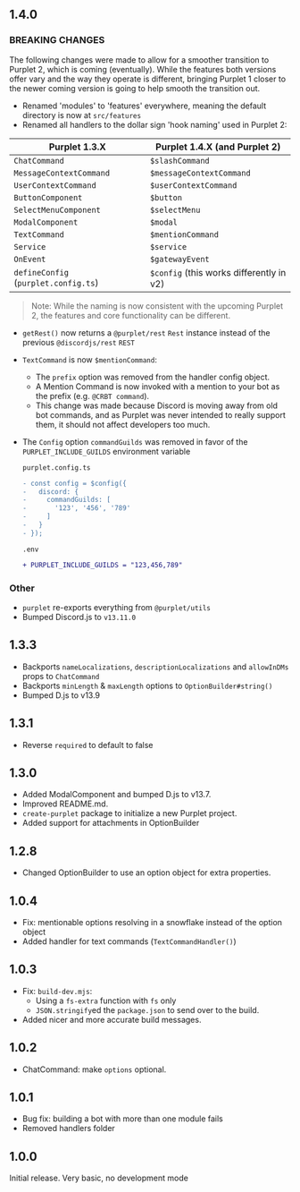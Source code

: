 ## 1.4.0

### **BREAKING CHANGES**

The following changes were made to allow for a smoother transition to Purplet 2, which is coming (eventually). While the features both versions offer vary and the way they operate is different, bringing Purplet 1 closer to the newer coming version is going to help smooth the transition out.

- Renamed 'modules' to 'features' everywhere, meaning the default directory is now at `src/features`
- Renamed all handlers to the dollar sign 'hook naming' used in Purplet 2:

| Purplet 1.3.X                        | Purplet 1.4.X (and Purplet 2)            |
| ------------------------------------ | ---------------------------------------- |
| `ChatCommand`                        | `$slashCommand`                          |
| `MessageContextCommand`              | `$messageContextCommand`                 |
| `UserContextCommand`                 | `$userContextCommand`                    |
| `ButtonComponent`                    | `$button`                                |
| `SelectMenuComponent`                | `$selectMenu`                            |
| `ModalComponent`                     | `$modal`                                 |
| `TextCommand`                        | `$mentionCommand`                        |
| `Service`                            | `$service`                               |
| `OnEvent`                            | `$gatewayEvent`                          |
| `defineConfig` (`purplet.config.ts`) | `$config` (this works differently in v2) |

> Note: While the naming is now consistent with the upcoming Purplet 2, the features and core functionality can be different.

- `getRest()` now returns a `@purplet/rest` `Rest` instance instead of the previous `@discordjs/rest` `REST`
- `TextCommand` is now `$mentionCommand`:
  - The `prefix` option was removed from the handler config object.
  - A Mention Command is now invoked with a mention to your bot as the prefix (e.g. `@CRBT command`).
  - This change was made because Discord is moving away from old bot commands, and as Purplet was never intended to really support them, it should not affect developers too much.
- The `Config` option `commandGuilds` was removed in favor of the `PURPLET_INCLUDE_GUILDS` environment variable

  `purplet.config.ts`

  ```diff
  - const config = $config({
  -   discord: {
  -     commandGuilds: [
  -       '123', '456', '789'
  -     ]
  -   }
  - });
  ```

  `.env`

  ```diff
  + PURPLET_INCLUDE_GUILDS = "123,456,789"
  ```

### Other

- `purplet` re-exports everything from `@purplet/utils`
- Bumped Discord.js to `v13.11.0`

## 1.3.3

- Backports `nameLocalizations`, `descriptionLocalizations` and `allowInDMs` props to `ChatCommand`
- Backports `minLength` & `maxLength` options to `OptionBuilder#string()`
- Bumped D.js to v13.9

## 1.3.1

- Reverse `required` to default to false

## 1.3.0

- Added ModalComponent and bumped D.js to v13.7.
- Improved README.md.
- `create-purplet` package to initialize a new Purplet project.
- Added support for attachments in OptionBuilder

## 1.2.8

- Changed OptionBuilder to use an option object for extra properties.

## 1.0.4

- Fix: mentionable options resolving in a snowflake instead of the option object
- Added handler for text commands (`TextCommandHandler()`)

## 1.0.3

- Fix: `build-dev.mjs`:
  - Using a `fs-extra` function with `fs` only
  - `JSON.stringify`ed the `package.json` to send over to the build.
- Added nicer and more accurate build messages.

## 1.0.2

- ChatCommand: make `options` optional.

## 1.0.1

- Bug fix: building a bot with more than one module fails
- Removed handlers folder

## 1.0.0

Initial release. Very basic, no development mode
